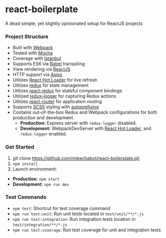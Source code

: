 # react-boilerplate
A dead simple, yet slightly opinionated setup for ReactJS projects

### Project Structure

* Built with [Webpack](https://webpack.github.io/)
* Tested with [Mocha](https://mochajs.org/)
* Coverage with [Istanbul](https://gotwarlost.github.io/istanbul/)
* Supports ES6 via [Babel](https://babeljs.io/) transpiling
* View rendering via [ReactJS](https://facebook.github.io/react/)
* HTTP support via [Axios](https://github.com/mzabriskie/axios)
* Utilizes [React Hot Loader](http://gaearon.github.io/react-hot-loader/) for live refresh
* Utilizes [redux](http://redux.js.org/index.html) for state management
* Utilizes [react-redux](https://github.com/reactjs/react-redux) for stateful component bindings
* Utilized [redux-logger](https://github.com/theaqua/redux-logger) for capturing Redux actions 
* Utilizes [react-router](https://github.com/reactjs/react-router) for application routing
* Supports [SCSS](http://sass-lang.com/) styling with [autoprefixing](https://github.com/postcss/autoprefixer)
* Contains out-of-the-box Redux and Webpack configurations for both production and development. 
  * **Production:** Express server with `redux-logger` disabled.
  * **Development:** WebpackDevServer with [React Hot Loader](http://gaearon.github.io/react-hot-loader/), and `redux-logger` enabled.


### Get Started
1. git clone https://github.com/mikechabot/react-boilerplate.git
2. `npm install`
3. Launch environment:
  *  **Production**: `npm start`
  *  **Development**: `npm run dev`

### Test Commands
* `npm test`: Shortcut for test coverage command
* `npm run test:unit`: Run unit tests located in `test/unit/**/*.js`
* `npm run test:integration`: Run integration tests location in `test/integration/**/*.js`
* `npm run test:coverage`: Run test coverage for unit and integration tests
